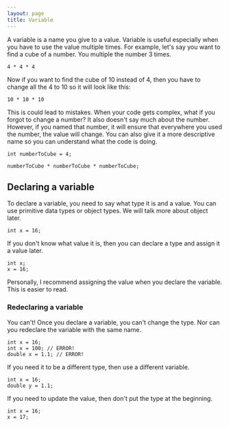 ```yaml
---
layout: page
title: Variable
---
```


A variable is a name you give to a value. Variable is useful especially when you have to use the value multiple times. For example, let's say you want to find a cube of a number. You multiple the number 3 times.

```
4 * 4 * 4
```

Now if you want to find the cube of 10 instead of 4, then you have to change all the 4 to 10 so it will look like this:

```
10 * 10 * 10
```

This is could lead to mistakes. When your code gets complex, what if you forgot to change a number? It also doesn't say much about the number. However, if you named that number, it will ensure that everywhere you used the number, the value will change. You can also give it a more descriptive name so you can understand what the code is doing.

```
int numberToCube = 4;

numberToCube * numberToCube * numberToCube;
```

## Declaring a variable

To declare a variable, you need to say what type it is and a value. You can use primitive data types or object types. We will talk more about object later.

```
int x = 16;
```

If you don't know what value it is, then you can declare a type and assign it a value later.

```
int x;
x = 16;
```

Personally, I recommend assigning the value when you declare the variable. This is easier to read.

### Redeclaring a variable

You can't! Once you declare a variable, you can't change the type. Nor can you redeclare the variable with the same name.

```
int x = 16;
int x = 100; // ERROR!
double x = 1.1; // ERROR!
```

If you need it to be a different type, then use a different variable.

```
int x = 16;
double y = 1.1;
```

If you need to update the value, then don't put the type at the beginning.

```
int x = 16;
x = 17;
```

